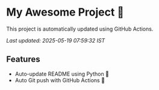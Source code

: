 # My Awesome Project 🚀

This project is automatically updated using GitHub Actions.

_Last updated: 2025-05-19 07:59:32 IST_

## Features
- Auto-update README using Python 🐍
- Auto Git push with GitHub Actions 🤖

